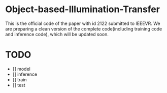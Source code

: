 # Object-based-Illumination-Transfer

This is the official code of the paper with id 2122 submitted to IEEEVR. We are preparing a clean version of the complete code(including training code and inference code), which will be updated soon.

# TODO
- [] model
- [] inference
- [] train
- [] test
